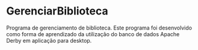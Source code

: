GerenciarBiblioteca
===================

Programa de gerenciamento de biblioteca. Este programa foi desenvolvido como forma de aprendizado da utilização do banco de dados Apache Derby em aplicação para desktop.
